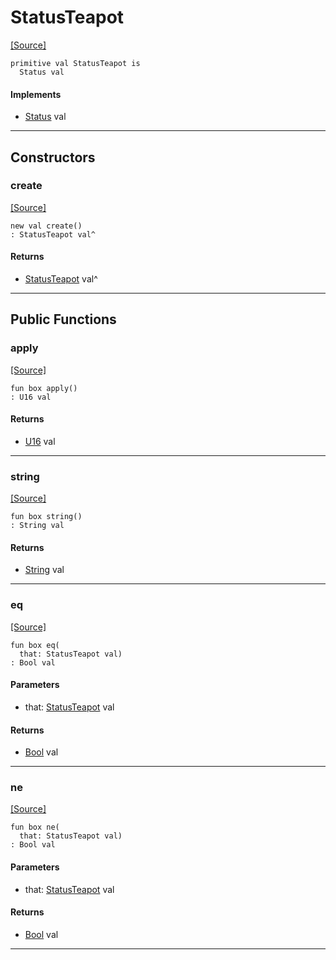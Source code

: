 # StatusTeapot
<span class="source-link">[[Source]](src/http/status.md#L110)</span>
```pony
primitive val StatusTeapot is
  Status val
```

#### Implements

* [Status](http-Status.md) val

---

## Constructors

### create
<span class="source-link">[[Source]](src/http/status.md#L110)</span>


```pony
new val create()
: StatusTeapot val^
```

#### Returns

* [StatusTeapot](http-StatusTeapot.md) val^

---

## Public Functions

### apply
<span class="source-link">[[Source]](src/http/status.md#L111)</span>


```pony
fun box apply()
: U16 val
```

#### Returns

* [U16](builtin-U16.md) val

---

### string
<span class="source-link">[[Source]](src/http/status.md#L112)</span>


```pony
fun box string()
: String val
```

#### Returns

* [String](builtin-String.md) val

---

### eq
<span class="source-link">[[Source]](src/http/status.md#L111)</span>


```pony
fun box eq(
  that: StatusTeapot val)
: Bool val
```
#### Parameters

*   that: [StatusTeapot](http-StatusTeapot.md) val

#### Returns

* [Bool](builtin-Bool.md) val

---

### ne
<span class="source-link">[[Source]](src/http/status.md#L111)</span>


```pony
fun box ne(
  that: StatusTeapot val)
: Bool val
```
#### Parameters

*   that: [StatusTeapot](http-StatusTeapot.md) val

#### Returns

* [Bool](builtin-Bool.md) val

---

